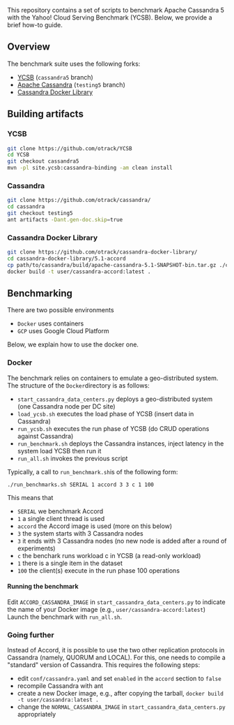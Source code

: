 This repository contains a set of scripts to benchmark Apache Cassandra 5 with the Yahoo! Cloud Serving Benchmark (YCSB).
Below, we provide a brief how-to guide.

## Overview 

The benchmark suite uses the following forks:
- [YCSB](https://github.com/otrack/YCSB) (`cassandra5` branch)
- [Apache Cassandra](https://github.com/otrack/cassandra/tree/testing5) (`testing5` branch)
- [Cassandra Docker Library](https://github.com/otrack/cassandra-docker-library) 

## Building artifacts

### YCSB

``` bash
git clone https://github.com/otrack/YCSB
cd YCSB
git checkout cassandra5
mvn -pl site.ycsb:cassandra-binding -am clean install
```

### Cassandra
``` bash
git clone https://github.com/otrack/cassandra/
cd cassandra
git checkout testing5
ant artifacts -Dant.gen-doc.skip=true
```

### Cassandra Docker Library
``` bash
git clone https://github.com/otrack/cassandra-docker-library/
cd cassandra-docker-library/5.1-accord
cp path/to/cassandra/build/apache-cassandra-5.1-SNAPSHOT-bin.tar.gz ./cassandra-bin.tgz 
docker build -t user/cassandra-accord:latest .
```

## Benchmarking

There are two possible environments
- `Docker` uses containers 
- `GCP` uses Google Cloud Platform

Below, we explain how to use the docker one.

### Docker

The benchmark relies on containers to emulate a geo-distributed system.
The structure of the `Docker`directory is as follows:
- `start_cassandra_data_centers.py` deploys a geo-distributed system (one Cassandra node per DC site)
- `load_ycsb.sh` executes the load phase of YCSB (insert data in Cassandra)
- `run_ycsb.sh` executes the run phase of YCSB (do CRUD operations against Cassandra)
- `run_benchmark.sh` deploys the Cassandra instances, inject latency in the system load YCSB then run it
- `run_all.sh` invokes the previous script

Typically, a call to `run_benchmark.sh`is of the following form:

	./run_benchmarks.sh SERIAL 1 accord 3 3 c 1 100

This means that 
- `SERIAL` we benchmark Accord 
- `1` a single client thread is used
- `accord` the Accord image is used (more on this below)
- `3` the system starts with 3 Cassandra nodes
- `3` it ends with 3 Cassandra nodes (no new node is added after a round of experiments)
- `c` the benchark runs workload c in YCSB (a read-only workload) 
- `1` there is a single item in the dataset
- `100` the client(s) execute in the run phase 100 operations

#### Running the benchmark

Edit `ACCORD_CASSANDRA_IMAGE` in `start_cassandra_data_centers.py` to indicate the name of your Docker image (e.g., `user/cassandra-accord:latest`)
Launch the benchmark with `run_all.sh`.

### Going further

Instead of Accord, it is possible to use the two other replication protocols in Cassandra (namely, QUORUM and LOCAL).
For this, one needs to compile a "standard" version of Cassandra.
This requires the following steps:
- edit `conf/cassandra.yaml` and set `enabled` in the `accord` section to `false`
- recompile Cassandra with ant
- create a new Docker image, e.g., after copying the tarball, `docker build -t user/cassandra:latest .`
- change the `NORMAL_CASSANDRA_IMAGE` in `start_cassandra_data_centers.py` appropriately
